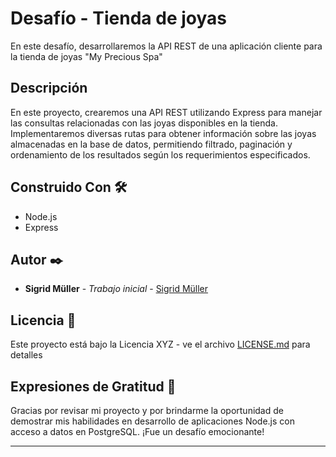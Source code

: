 # Desafío - Tienda de joyas

En este desafío, desarrollaremos la API REST de una aplicación cliente para la tienda de joyas "My Precious Spa"

## Descripción

En este proyecto, crearemos una API REST utilizando Express para manejar las consultas relacionadas con las joyas disponibles en la tienda. Implementaremos diversas rutas para obtener información sobre las joyas almacenadas en la base de datos, permitiendo filtrado, paginación y ordenamiento de los resultados según los requerimientos especificados.

## Construido Con 🛠️

- Node.js
- Express

## Autor ✒️

- **Sigrid Müller** - _Trabajo inicial_ - [Sigrid Müller](https://github.com/SigridMV)

## Licencia 📄

Este proyecto está bajo la Licencia XYZ - ve el archivo [LICENSE.md](LICENSE.md) para detalles

## Expresiones de Gratitud 🎁

Gracias por revisar mi proyecto y por brindarme la oportunidad de demostrar mis habilidades en desarrollo de aplicaciones Node.js con acceso a datos en PostgreSQL. ¡Fue un desafío emocionante!

---

